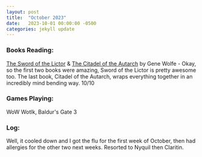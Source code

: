 ```yaml
---
layout: post
title:  "October 2023"
date:   2023-10-01 00:00:00 -0500
categories: jekyll update
---
```


### Books Reading:
[The Sword of the Lictor][sol] & [The Citadel of the Autarch][coa] by Gene Wolfe - Okay, so the first two books were amazing, Sword of the Lictor is pretty awesome too. The last book, Citadel of the Autarch, wraps everything together in an incredibly mind bending way. 10/10<br>


### Games Playing:
WoW Wotlk, Baldur's Gate 3


### Log:
Well, it cooled down and I got the flu for the first week of October, then had allergies for the other two next weeks. Resorted to Nyquil then Claritin.


[sol]: https://www.amazon.com/gp/product/B09C54XGL9?ref_=dbs_m_mng_rwt_calw_tkin_3&storeType=ebooks&sr=1-5
[coa]: https://www.amazon.com/gp/product/B09LZB4W1D?ref_=dbs_m_mng_rwt_calw_tkin_4&storeType=ebooks&sr=1-5

